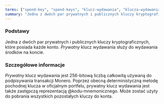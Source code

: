 ```yaml
---
terms: ["spend-key", "spend-keys", "klucz-wydawania", "klucza-wydawania", "kluczem-wydawania", "kluczowi-wydawania"]
summary: "Jedna z dwóch par prywatnych i publicznych kluczy kryptograficznych, które posiada każde konto. *Prywatny* klucz wydawania służy do wydawania środków na koncie."
---
```


### Podstawy

Jedna z dwóch par prywatnych i publicznych kluczy kryptograficznych, które posiada każde konto. *Prywatny* klucz wydawania służy do wydawania środków na koncie.

### Szczegółowe informacje

*Prywatny* klucz wydawania jest 256-bitową liczbą całkowitą używaną do podpisywania transakcji Monero. Poprzez obecną deterministyczną metodę pochodnej klucza w oficjalnym portfelu, prywatny klucz wydawania jest także zastępczą reprezentacją @kodu-mnemonicznego. Może zostać użyty do pobrania wszystkich pozostałych kluczy do konta.


